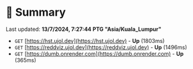 # 📖 Summary
Last updated: **13/7/2024, 7:27:44 PTG "Asia/Kuala_Lumpur"**

- `GET` [https://hst.ujol.dev](https://hst.ujol.dev) - **Up** (1803ms)
- `GET` [https://reddviz.ujol.dev](https://reddviz.ujol.dev) - **Up** (1496ms)
- `GET` [https://dumb.onrender.com](https://dumb.onrender.com) - **Up** (365ms)

